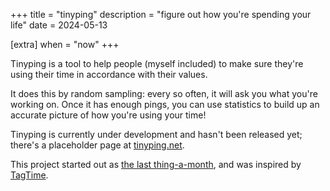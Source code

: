 +++
title = "tinyping"
description = "figure out how you're spending your life"
date = 2024-05-13

[extra]
when = "now"
+++

Tinyping is a tool to help people (myself included) to make sure they're using their time in accordance with their values.

It does this by random sampling: every so often, it will ask you what you're working on.
Once it has enough pings, you can use statistics to build up an accurate picture of how you're using your time!

Tinyping is currently under development and hasn't been released yet; there's a placeholder page at [tinyping.net](https://tinyping.net).

This project started out as [the last thing-a-month](@/projects/thing-a-month-awareness.md), and was inspired by [TagTime](https://doc.beeminder.com/tagtime).
